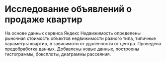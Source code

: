 # Исследование объявлений о продаже квартир 

На основе данных сервиса Яндекс Недвижимость определены рыночная стоимость объектов недвижимости разного типа, типичные параметры квартир, в зависимоти от удаленности от центра. Проведена предобработка данных. Добавлены новые данные, построены гистограммы, боксплоты, диаграммы рассеяния.
